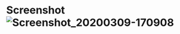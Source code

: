 # Screenshot ![Screenshot_20200309-170908](https://user-images.githubusercontent.com/32393519/82564021-acd08300-9b95-11ea-89b3-93e75e3ebdf4.jpg)
